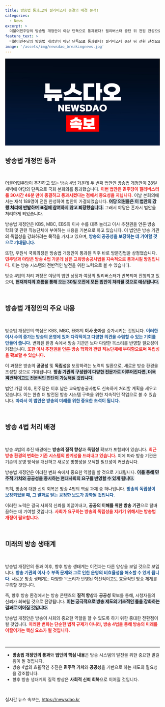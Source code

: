 ```yaml
---
title: 방송법 통과…2차 필리버스터 종결의 배경 분석!
categories:
  - News
excerpt: >
  더불어민주당의 방송법 개정안이 야당 단독으로 통과됐다! 필리버스터 중단 뒤 전원 찬성으로 가결된 이번 법안은 방송 이사 수와 추천권을 대폭 확대하는 내용을 담고 있어 정치적 파장이 예상된다. 클릭해 더 알아보세요!
feature_text: >
  더불어민주당의 방송법 개정안이 야당 단독으로 통과됐다! 필리버스터 중단 뒤 전원 찬성으로 가결된 이번 법안은 방송 이사 수와 추천권을 대폭 확대하는 내용을 담고 있어 정치적 파장이 예상된다. 클릭해 더 알아보세요!
image: '/assets/img/newsdao_breakingnews.jpg'
---
```


<p><img src="/assets/img/newsdao_breakingnews.jpg" alt="pcversion 속보" /></p>

<h2 data-ke-size="size26">방송법 개정안 통과</h2>

<p data-ke-size="size16">&nbsp;</p>

<p>더불어민주당이 추진하고 있는 방송 4법 가운데 두 번째 법안인 방송법 개정안이 28일 새벽에 야당의 단독으로 국회 본회의를 통과했습니다. <b><span style="color: #ee2323;">이번 법안은 민주당이 필리버스터를 30시간 46분 만에 종결하고 통과시켰다는 점에서 중요성을 지닙니다.</span></b> 이날 본회의에서는 재석 189명이 전원 찬성하여 법안이 가결되었습니다. <b><span style="background-color: #21538527;">여당 의원들은 이 법안의 강행 처리에 반발하며 표결에 참여하지 않고 퇴장했습니다.</span></b> 그래서 야당은 혼자서 법안을 처리하게 되었습니다.</p>

<p>방송법 개정안은 KBS, MBC, EBS의 이사 수를 대폭 늘리고 이사 추천권을 언론·방송 학회 및 관련 직능단체에 부여하는 내용을 기본으로 하고 있습니다. 이 법안은 방송 기관의 독립성을 강화하려는 목적을 가지고 있으며, <b><span style="color: #1a5490;">방송의 공공성을 보장하는 데 기여할 것으로 기대됩니다.</span></b></p>

<p>또한, 우원식 국회의장은 방송법 개정안이 통과된 직후 바로 방문진법을 상정했습니다. <b><span style="color: #ee2323;">민주당과 야당은 방송 4법 가운데 남은 교육방송공사법을 지속적으로 통과시킬 방침입니다.</span></b> 이는 방송 시스템의 전반적인 발전을 위한 노력으로 볼 수 있습니다. </p>

<p>방송 4법의 처리 과정은 야당의 법안 상정과 여당의 필리버스터가 반복되며 진행되고 있으며, <b><span style="background-color: #21538527;">현재까지의 흐름을 통해 오는 30일 오전에 모든 법안이 처리될 것으로 예상됩니다.</span></b></p>

<p data-ke-size="size16">&nbsp;</p>

<h2 data-ke-size="size26">방송법 개정안의 주요 내용</h2>

<p data-ke-size="size16">&nbsp;</p>

<p>방송법 개정안의 핵심은 KBS, MBC, EBS의 <b>이사 숫자</b>를 증가시키는 것입니다. <b><span style="color: #1a5490;">이러한 이사 수의 증가는 방송의 운영에 있어 다각적이고 다양한 의견을 수렴할 수 있는 기회를 만들어 줍니다.</span></b> 변화된 환경 속에서 방송 기관은 보다 다양한 목소리를 반영할 필요성이 커졌습니다. <b><span style="color: #ee2323;">또한 이사 추천권을 언론·방송 학회와 관련 직능단체에 부여함으로써 독립성을 확보할 수 있습니다.</span></b></p>

<p>이 과정은 방송의 <b>공공성</b> 및 <b>독립성</b>을 보장하려는 노력의 일환으로, 새로운 방송 환경을 조성할 것으로 기대됩니다. <b><span style="background-color: #21538527;">방송 기관의 구성원이 다양한 전문가로 이루어진다면, 더욱 객관적이고도 전문적인 판단이 가능해질 것입니다.</span></b></p>

<p>법안 가결 이후, 민주당은 이후 남은 교육방송공사법도 신속하게 처리할 계획을 세우고 있습니다. 이는 한층 더 발전된 방송 시스템 구축을 위한 지속적인 작업으로 볼 수 있습니다. <b><span style="color: #1a5490;">따라서 이 법안은 방송의 미래를 위한 중요한 초석이 됩니다.</span></b></p>

<p data-ke-size="size16">&nbsp;</p>

<h2 data-ke-size="size26">방송 4법 처리 배경</h2>

<p data-ke-size="size16">&nbsp;</p>

<p>방송 4법의 추진 배경에는 <b>방송의 질적 향상</b>과 <b>독립성</b> 확보가 포함되어 있습니다. <b><span style="color: #ee2323;">최근 방송 환경의 변화는 기존 시스템의 한계성을 드러내고 있습니다.</span></b> 이에 따라 방송 기관은 기존의 운영 방식을 개선하고 새로운 방향성을 모색할 필요성이 커졌습니다. </p>

<p>방송법 개정안은 이러한 변화 속에서 중요한 역할을 할 것으로 기대됩니다. <b><span style="background-color: #21538527;">이를 통해 민주적 가치와 공공성을 중시하는 현대사회의 요구를 반영할 수 있게 됩니다.</span></b> </p>

<p>특히, 방송에 대한 신뢰 회복은 방송 4법의 핵심 과제 중 하나입니다. <b><span style="color: #1a5490;">방송의 독립성이 보장되었을 때, 그 결과로 얻는 공정한 보도가 강화될 것입니다.</span></b></p>

<p>이러한 노력은 결국 사회적 신뢰를 이끌어내고, <b>공공의 이해를 위한 방송 기관</b>으로 탈바꿈하는 데 기여할 것입니다. <b><span style="color: #ee2323;">사회가 요구하는 방송의 독립성을 지키기 위해서는 방송법 개정이 필요합니다.</span></b></p>

<p data-ke-size="size16">&nbsp;</p>

<h2 data-ke-size="size26">미래의 방송 생태계</h2>

<p data-ke-size="size16">&nbsp;</p>

<p>방송법 개정안의 통과 이후, 향후 방송 생태계는 이전과는 다른 양상을 보일 것으로 보입니다. <b><span style="color: #1a5490;">방송 기관의 이사 수 부족 문제와 그로 인한 운영의 비효율성을 해소할 수 있게 됩니다.</span></b> 새로운 방송 생태계는 다양한 목소리가 반영된 혁신적이고도 효율적인 방송 체계를 구축할 것입니다.</p>

<p>즉, 향후 방송 환경에서는 방송 콘텐츠의 <b>질적 향상</b>과 <b>공공성</b> 확보를 통해, 시청자들의 신뢰가 회복될 것으로 전망됩니다. <b><span style="background-color: #21538527;">이는 궁극적으로 방송 제도의 기초적인 틀을 강화하는 결과로 이어질 것입니다.</span></b></p>

<p>방송법 개정안은 방송이 사회의 중요한 역할을 할 수 있도록 하기 위한 중대한 전환점이 될 것입니다. <b><span style="color: #ee2323;">이러한 변화는 단순한 법적 규제가 아니라, 방송 4법을 통해 방송의 미래를 이끌어가는 핵심 요소가 될 것입니다.</span></b></p>

<p data-ke-size="size16">&nbsp;</p>

<hr>

<ul>
    <li><b>방송법 개정안의 통과</b>와 <b>법안의 핵심 내용</b>은 방송 시스템의 발전을 위한 중요한 발걸음이 될 것입니다.</li>
    <li>방송 4법의 효율적인 추진은 <b>민주적 가치</b>와 <b>공공성</b>을 기반으로 하는 제도의 필요성을 강조합니다.</li>
    <li>향후 방송 생태계의 질적 향상은 <b>사회적 신뢰 회복</b>으로 이어질 것입니다.</li>
</ul>

<p data-ke-size="size16">&nbsp;</p>
실시간 뉴스 속보는, <a href="https://newsdao.kr" rel="dofollow">https://newsdao.kr</a>


